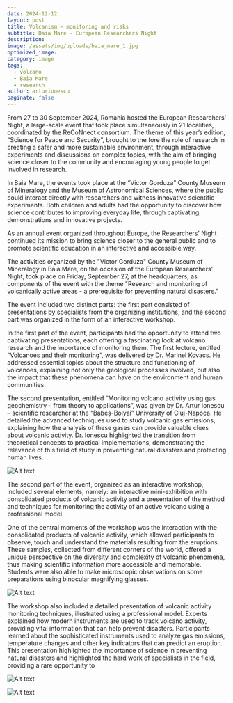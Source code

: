 ```yaml
---
date: 2024-12-12
layout: post
title: Volcanism – monitoring and risks
subtitle: Baia Mare - European Researchers Night 
description: 
image: /assets/img/uploads/baia_mare_1.jpg
optimized_image:
category: image
tags:
  - volcano
  - Baia Mare
  - research 
author: arturionescu
paginate: false
---
```


From 27 to 30 September 2024, Romania hosted the European Researchers’ Night, a large-scale event that took place simultaneously in 21 localities, coordinated by the ReCoNnect consortium. The theme of this year’s edition, “Science for Peace and Security”, brought to the fore the role of research in creating a safer and more sustainable environment, through interactive experiments and discussions on complex topics, with the aim of bringing science closer to the community and encouraging young people to get involved in research.

In Baia Mare, the events took place at the “Victor Gorduza” County Museum of Mineralogy and the Museum of Astronomical Sciences, where the public could interact directly with researchers and witness innovative scientific experiments. Both children and adults had the opportunity to discover how science contributes to improving everyday life, through captivating demonstrations and innovative projects.

As an annual event organized throughout Europe, the Researchers' Night continued its mission to bring science closer to the general public and to promote scientific education in an interactive and accessible way.

The activities organized by the "Victor Gorduza" County Museum of Mineralogy in Baia Mare, on the occasion of the European Researchers' Night, took place on Friday, September 27, at the headquarters, as components of the event with the theme "Research and monitoring of volcanically active areas - a prerequisite for preventing natural disasters."

The event included two distinct parts: the first part consisted of presentations by specialists from the organizing institutions, and the second part was organized in the form of an interactive workshop.

In the first part of the event, participants had the opportunity to attend two captivating presentations, each offering a fascinating look at volcano research and the importance of monitoring them. The first lecture, entitled “Volcanoes and their monitoring”, was delivered by Dr. Marinel Kovacs. He addressed essential topics about the structure and functioning of volcanoes, explaining not only the geological processes involved, but also the impact that these phenomena can have on the environment and human communities.

The second presentation, entitled “Monitoring volcano activity using gas geochemistry – from theory to applications”, was given by Dr. Artur Ionescu – scientific researcher at the “Babeș-Bolyai” University of Cluj-Napoca. He detailed the advanced techniques used to study volcanic gas emissions, explaining how the analysis of these gases can provide valuable clues about volcanic activity. Dr. Ionescu highlighted the transition from theoretical concepts to practical implementations, demonstrating the relevance of this field of study in preventing natural disasters and protecting human lives.

![Alt text](/assets/img/uploads/baia_mare_2.jpg "Highschool students learning about volcano eruptions and monitoring")

The second part of the event, organized as an interactive workshop, included several elements, namely: an interactive mini-exhibition with consolidated products of volcanic activity and a presentation of the method and techniques for monitoring the activity of an active volcano using a professional model.

One of the central moments of the workshop was the interaction with the consolidated products of volcanic activity, which allowed participants to observe, touch and understand the materials resulting from the eruptions. These samples, collected from different corners of the world, offered a unique perspective on the diversity and complexity of volcanic phenomena, thus making scientific information more accessible and memorable. Students were also able to make microscopic observations on some preparations using binocular magnifying glasses.

![Alt text](/assets/img/uploads/baia_mare_3.jpg "Volcanic products from Transylvania and around the world")

The workshop also included a detailed presentation of volcanic activity monitoring techniques, illustrated using a professional model. Experts explained how modern instruments are used to track volcano activity, providing vital information that can help prevent disasters. Participants learned about the sophisticated instruments used to analyze gas emissions, temperature changes and other key indicators that can predict an eruption. This presentation highlighted the importance of science in preventing natural disasters and highlighted the hard work of specialists in the field, providing a rare opportunity to

![Alt text](/assets/img/uploads/baia_mare_4.jpg "How volcanic gases are collected...")

![Alt text](/assets/img/uploads/baia_mare_5.jpg "...and what materials do we use.")
